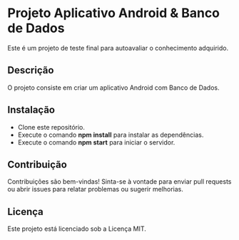 # Projeto Aplicativo Android & Banco de Dados

Este é um projeto de teste final para autoavaliar o conhecimento adquirido.

## Descrição

O projeto consiste em criar um aplicativo Android com Banco de Dados.

## Instalação

- Clone este repositório.
- Execute o comando **npm install** para instalar as dependências.
- Execute o comando **npm start** para iniciar o servidor.

## Contribuição

Contribuições são bem-vindas! Sinta-se à vontade para enviar pull requests ou abrir issues para relatar problemas ou sugerir melhorias.

## Licença

Este projeto está licenciado sob a Licença MIT.
